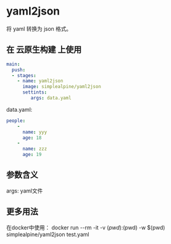 # yaml2json

将 yaml 转换为 json 格式。

## 在 云原生构建 上使用

```yml
main:
  push:
  - stages:
    - name: yaml2json
      image: simplealpine/yaml2json
      settints:
         args: data.yaml

```

data.yaml:

```yml
people: 
    - 
      name: yyy
      age: 18
    - 
      name: zzz
      age: 19
```

## 参数含义

args: yaml文件

## 更多用法

在docker中使用：
docker run --rm -it -v $(pwd):$(pwd) -w $(pwd) simplealpine/yaml2json test.yaml
